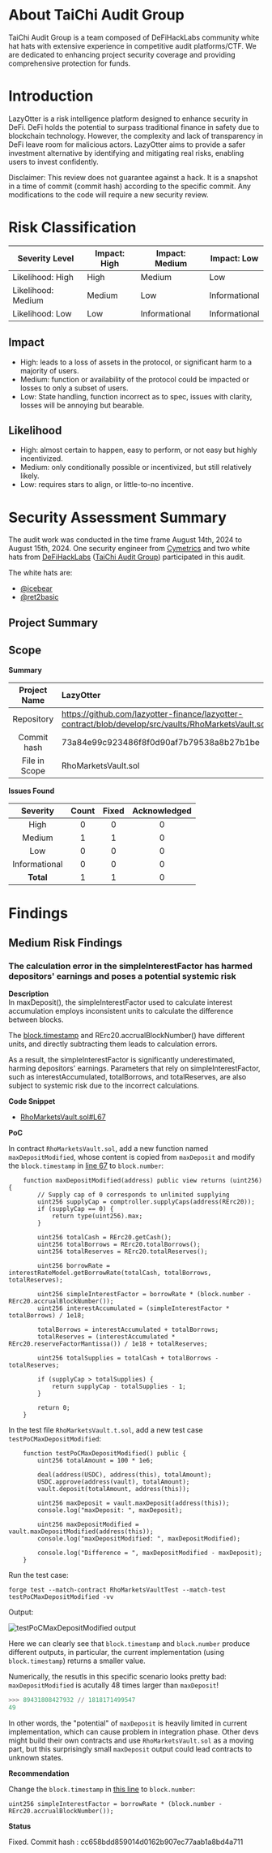 # About TaiChi Audit Group

TaiChi Audit Group is a team composed of DeFiHackLabs community white hat hats with extensive experience in competitive audit platforms/CTF. We are dedicated to enhancing project security coverage and providing comprehensive protection for funds.

# Introduction
LazyOtter is a risk intelligence platform designed to enhance security in DeFi. DeFi holds the potential to surpass traditional finance in safety due to blockchain technology. However, the complexity and lack of transparency in DeFi leave room for malicious actors. LazyOtter aims to provide a safer investment alternative by identifying and mitigating real risks, enabling users to invest confidently.

Disclaimer: This review does not guarantee against a hack. It is a snapshot in a time of commit (commit hash) according to the specific commit. Any modifications to the code will require a new security review.



# Risk Classification


| Severity Level | Impact: High | Impact: Medium |Impact: Low |
| -------- | -------- | -------- | --------|
| Likelihood: High     | High     | Medium     |Low    |
| Likelihood: Medium     | Medium     | Low     |Informational     |
| Likelihood: Low     | Low    | Informational     |Informational     |

##  Impact
* High: leads to a loss of assets in the protocol, or significant harm to a majority of users.
* Medium: function or availability of the protocol could be impacted  or losses to only a subset of users.
* Low: State handling, function incorrect as to spec, issues with clarity, losses will be annoying but bearable.

## Likelihood
* 	High: almost certain to happen, easy to perform, or not easy but highly incentivized.
* Medium: only conditionally possible or incentivized, but still relatively likely.
* Low: requires stars to align, or little-to-no incentive.



# Security Assessment Summary
The audit work was conducted in the time frame August 14th, 2024 to August 15th, 2024. 
One security engineer from [Cymetrics](https://x.com/cymetrics) and two white hats from [DeFiHackLabs](https://x.com/DeFiHackLabs) ([TaiChi Audit Group](https://x.com/TaiChiWeb3Sec)) participated in this audit.


The white hats are:

- [@icebear](https://x.com/iamicebear168)
- [@ret2basic](https://x.com/ret2basic)

## Project Summary

## Scope

**Summary**

| Project Name |    LazyOtter  |
|:-----:|:-------------------|
| Repository   |   https://github.com/lazyotter-finance/lazyotter-contract/blob/develop/src/vaults/RhoMarketsVault.sol           |
| Commit hash     |       73a84e99c923486f8f0d90af7b79538a8b27b1be       |
| File in Scope|     RhoMarketsVault.sol     |



**Issues Found**

| Severity            | Count | Fixed | Acknowledged |
:-----------------------------------:|:-----:|:-----:|:------------:|
| High                |  0    |   0   |      0       |
| Medium              |  1    |   1   |      0       |
| Low                 |  0    |   0   |      0       |
| Informational       |  0    |   0   |      0       |
| **Total**           |  1    |   1   |      0       |



# Findings
## Medium Risk Findings
### The calculation error in the simpleInterestFactor has harmed depositors' earnings and poses a potential systemic risk

**Description**  
In maxDeposit(), the simpleInterestFactor used to calculate interest accumulation employs inconsistent units to calculate the difference between blocks.

The [block.timestamp](https://docs.scroll.io/en/technology/chain/blocks/) and RErc20.accrualBlockNumber() have different units, and directly subtracting them leads to calculation errors.

As a result, the simpleInterestFactor is significantly underestimated, harming depositors' earnings. Parameters that rely on simpleInterestFactor, such as interestAccumulated, totalBorrows, and totalReserves, are also subject to systemic risk due to the incorrect calculations.

**Code Snippet**  

- [RhoMarketsVault.sol#L67](https://github.com/lazyotter-finance/lazyotter-contract/blob/develop/src/vaults/RhoMarketsVault.sol#L67)

**PoC**

In contract `RhoMarketsVault.sol`, add a new function named `maxDepositModified`, whose content is copied from `maxDeposit` and modify the `block.timestamp` in [line 67](https://github.com/lazyotter-finance/lazyotter-contract/blob/05678ebee77a32c41fc1599b0afd29023675d093/src/vaults/RhoMarketsVault.sol#L67) to `block.number`:

```solidity
    function maxDepositModified(address) public view returns (uint256) {
        // Supply cap of 0 corresponds to unlimited supplying
        uint256 supplyCap = comptroller.supplyCaps(address(RErc20));
        if (supplyCap == 0) {
            return type(uint256).max;
        }

        uint256 totalCash = RErc20.getCash();
        uint256 totalBorrows = RErc20.totalBorrows();
        uint256 totalReserves = RErc20.totalReserves();

        uint256 borrowRate = interestRateModel.getBorrowRate(totalCash, totalBorrows, totalReserves);

        uint256 simpleInterestFactor = borrowRate * (block.number - RErc20.accrualBlockNumber());
        uint256 interestAccumulated = (simpleInterestFactor * totalBorrows) / 1e18;

        totalBorrows = interestAccumulated + totalBorrows;
        totalReserves = (interestAccumulated * RErc20.reserveFactorMantissa()) / 1e18 + totalReserves;

        uint256 totalSupplies = totalCash + totalBorrows - totalReserves;

        if (supplyCap > totalSupplies) {
            return supplyCap - totalSupplies - 1;
        }

        return 0;
    }
```

In the test file `RhoMarketsVault.t.sol`, add a new test case `testPoCMaxDepositModified`:

```solidity
    function testPoCMaxDepositModified() public {
        uint256 totalAmount = 100 * 1e6;

        deal(address(USDC), address(this), totalAmount);
        USDC.approve(address(vault), totalAmount);
        vault.deposit(totalAmount, address(this));

        uint256 maxDeposit = vault.maxDeposit(address(this));
        console.log("maxDeposit: ", maxDeposit);

        uint256 maxDepositModified = vault.maxDepositModified(address(this));
        console.log("maxDepositModified: ", maxDepositModified);

        console.log("Difference = ", maxDepositModified - maxDeposit);
    }
```

Run the test case:

```shell
forge test --match-contract RhoMarketsVaultTest --match-test testPoCMaxDepositModified -vv
```

Output:

![testPoCMaxDepositModified output](https://hackmd.io/_uploads/H1OjGBo5C.png)

Here we can clearly see that `block.timestamp` and `block.number` produce different outputs, in particular, the current implementation (using `block.timestamp`) returns a smaller value.

Numerically, the resutls in this specific scenario looks pretty bad: `maxDepositModified` is acutally 48 times larger than `maxDeposit`!

```python
>>> 89431808427932 // 1818171499547
49
```

In other words, the "potential" of `maxDeposit` is heavily limited in current implementation, which can cause problem in integration phase. Other devs might build their own contracts and use `RhoMarketsVault.sol` as a moving part, but this surprisingly small `maxDeposit` output could lead contracts to unknown states.

**Recommendation**  

Change the `block.timestamp` in [this line](https://github.com/lazyotter-finance/lazyotter-contract/blob/05678ebee77a32c41fc1599b0afd29023675d093/src/vaults/RhoMarketsVault.sol#L67) to `block.number`:

```solidity
uint256 simpleInterestFactor = borrowRate * (block.number - RErc20.accrualBlockNumber()); 
```

**Status** 

Fixed. Commit hash : cc658bdd859014d0162b907ec77aab1a8bd4a711



